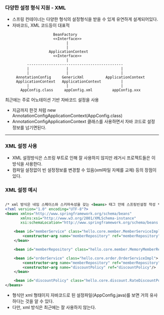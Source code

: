 ### 다양한 설정 형식 지원 - XML
* 스프링 컨테이너는 다양한 형식의 설정형식을 받을 수 있게 유연하게 설계되어있다.
* 자바코드, XML 코드등이 대표적

```
                      BeanFactory
                      <<Interface>>
                            |
                            |
                    ApplicationContext
                      <<Interface>>
                            |
          --------------------------------------------
          |                 |                        |             
          |                 |                        |
     AnnotationConfig     GenericXml          ApplicationContext
     ApplicationContext   ApplicationContext         |    
          |                 |                        |
       AppConfig.class     appConfig.xml         appConfig.xxx

```

최근에는 주로 어노테이션 기반 자바코드 설정을 사용
* 지금까지 한것 처럼 new AnnotationConfigApplicationContext(AppConfig.class)
* AnnotationConfigApplicationContext 클래스를 사용하면서 자바 코드로 설정정보를 넘기면된다.

----

### XML 설정 사용
* XML 설정방식은 스프링 부트로 인해 잘 사용하지 않지만 레거시 프로젝트들은 이 방식을 사용한다.
* 컴파일 설정없이 빈 설정정보를 변경할 수 있음(xml파일 자체를 교체) 등의 장점이 있다.

### XML 설정 예시

``` xml

/* xml 방식은 네임 스페이스와 스키마속성을 갖는 <beans> 태그 안에 스프링빈설정 작성 */
<?xml version="1.0" encoding="UTF-8"?>
<beans xmlns="http://www.springframework.org/schema/beans"
       xmlns:xsi="http://www.w3.org/2001/XMLSchema-instance"
       xsi:schemaLocation="http://www.springframework.org/schema/beans http://www.springframework.org/schema/beans/spring-beans.xsd">

    <bean id="memberService" class="hello.core.member.MemberServiceImpl">
        <constructor-arg name="memberRepository" ref="memberRepository"/>
    </bean>

    <bean id="memberRepository" class="hello.core.member.MemoryMemberRepository"/>

    <bean id="orderService" class="hello.core.order.OrderServiceImpl">
        <constructor-arg name="memberRepository" ref="memberRepository"/>
        <constructor-arg name="discountPolicy" ref="discountPolicy"/>
    </bean>

    <bean id="discountPolicy" class="hello.core.discount.RateDiscountPolicy"/>
</beans>

```

* 형식만 xml 형태이지 자바코드로 된 설정파일(AppConfig.java)를 보면 거의 유사하다는 것을 알 수 있다.
* 다만, xml 방식은 최근에는 잘 사용하지 않는다.

